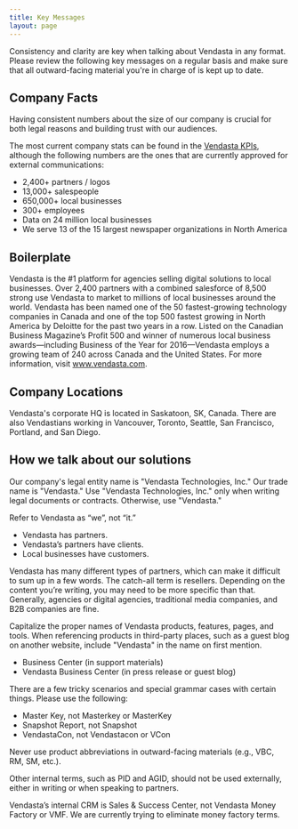```yaml
---
title: Key Messages
layout: page
---
```


Consistency and clarity are key when talking about Vendasta in any format. Please review the following key messages on a regular basis and make sure that all outward-facing material you're in charge of is kept up to date.

## Company Facts

Having consistent numbers about the size of our company is crucial for both legal reasons and building trust with our audiences.

The most current company stats can be found in the [Vendasta KPIs](https://www.vendasta.com/kpi#), although the following numbers are the ones that are currently approved for external communications:

* 2,400+ partners / logos
* 13,000+ salespeople
* 650,000+ local businesses
* 300+ employees
* Data on 24 million local businesses
* We serve 13 of the 15 largest newspaper organizations in North America

## Boilerplate

Vendasta is the #1 platform for agencies selling digital solutions to local businesses. Over 2,400 partners with a combined salesforce of 8,500 strong use Vendasta to market to millions of local businesses around the world. Vendasta has been named one of the 50 fastest-growing technology companies in Canada and one of the top 500 fastest growing in North America by Deloitte for the past two years in a row. Listed on the Canadian Business Magazine’s Profit 500 and winner of numerous local business awards—including Business of the Year for 2016—Vendasta employs a growing team of 240 across Canada and the United States. For more information, visit www.vendasta.com.

## Company Locations

Vendasta's corporate HQ is located in Saskatoon, SK, Canada. There are also Vendastians working in Vancouver, Toronto, Seattle, San Francisco, Portland, and San Diego.

## How we talk about our solutions

Our company's legal entity name is "Vendasta Technologies, Inc." Our trade name is "Vendasta." Use "Vendasta Technologies, Inc." only when writing legal documents or contracts. Otherwise, use "Vendasta."

Refer to Vendasta as “we”, not “it.” 

* Vendasta has partners.
* Vendasta’s partners have clients.
* Local businesses have customers.

Vendasta has many different types of partners, which can make it difficult to sum up in a few words. The catch-all term is resellers. Depending on the content you’re writing, you may need to be more specific than that. Generally, agencies or digital agencies, traditional media companies, and B2B companies are fine. 

Capitalize the proper names of Vendasta products, features, pages, and tools. When referencing products in third-party places, such as a guest blog on another website, include "Vendasta" in the name on first mention.

* Business Center (in support materials)
* Vendasta Business Center (in press release or guest blog)

There are a few tricky scenarios and special grammar cases with certain things. Please use the following:

* Master Key, not Masterkey or MasterKey
* Snapshot Report, not Snapshot
* VendastaCon, not Vendastacon or VCon

Never use product abbreviations in outward-facing materials (e.g., VBC, RM, SM, etc.).

Other internal terms, such as PID and AGID, should not be used externally, either in writing or when speaking to partners.

Vendasta’s internal CRM is Sales & Success Center, not Vendasta Money Factory or VMF. We are currently trying to eliminate money factory terms.





